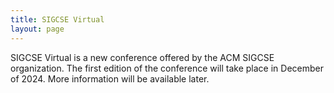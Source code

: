 ```yaml
---
title: SIGCSE Virtual
layout: page
---
```


SIGCSE Virtual is a new conference offered by the ACM SIGCSE organization. The first edition of the conference will take place in December of 2024. More information will be available later.



